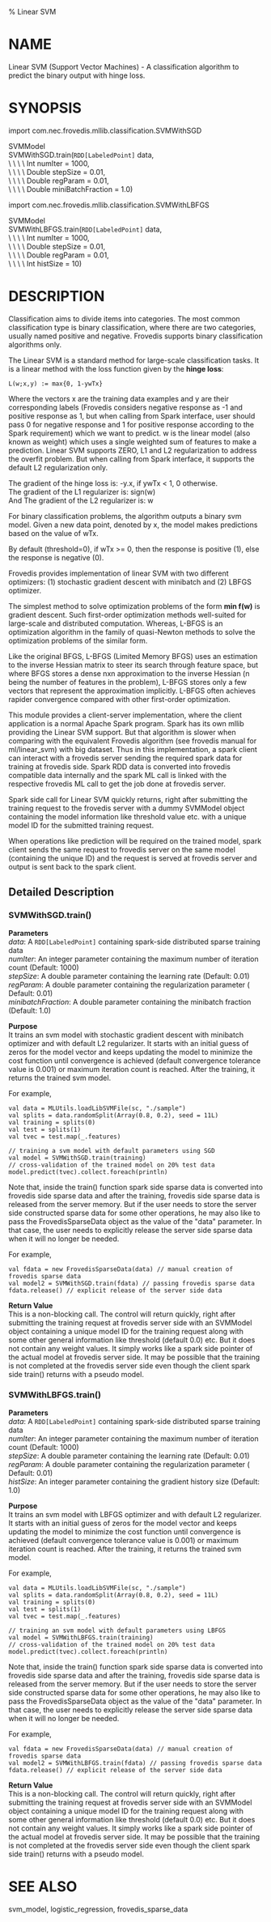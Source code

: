 % Linear SVM  

# NAME

Linear SVM (Support Vector Machines) - A classification algorithm 
to predict the binary output with hinge loss.  

# SYNOPSIS

import com.nec.frovedis.mllib.classification.SVMWithSGD    

SVMModel   
SVMWithSGD.train(`RDD[LabeledPoint]` data,     
\  \  \  \ Int numIter = 1000,   
\  \  \  \ Double stepSize = 0.01,   
\  \  \  \ Double regParam = 0.01,     
\  \  \  \ Double miniBatchFraction = 1.0)   


import com.nec.frovedis.mllib.classification.SVMWithLBFGS   

SVMModel   
SVMWithLBFGS.train(`RDD[LabeledPoint]` data,   
\  \  \  \ Int numIter = 1000,   
\  \  \  \ Double stepSize = 0.01,   
\  \  \  \ Double regParam = 0.01,     
\  \  \  \ Int histSize = 10)   

# DESCRIPTION
Classification aims to divide items into categories. 
The most common classification type is binary classification, where there are 
two categories, usually named positive and negative. Frovedis supports binary 
classification algorithms only. 

The Linear SVM is a standard method for large-scale classification tasks. 
It is a linear method with the loss function given by the **hinge loss**:   

    L(w;x,y) := max{0, 1-ywTx}

Where the vectors x are the training data examples and y are their corresponding 
labels (Frovedis considers negative response as -1 and positive response as 1, but 
when calling from Spark interface, user should pass 0 for negative response and 
1 for positive response according to the Spark requirement) which we want to 
predict. w is the linear model (also known as weight) which uses a 
single weighted sum of features to make a prediction. Linear SVM supports ZERO, 
L1 and L2 regularization to address the overfit problem. But when calling from 
Spark interface, it supports the default L2 regularization only.    

The gradient of the hinge loss is: -y.x, if ywTx < 1, 0 otherwise.    
The gradient of the L1 regularizer is: sign(w)     
And The gradient of the L2 regularizer is: w     

For binary classification problems, the algorithm outputs a binary svm 
model. Given a new data point, denoted by x, the model makes 
predictions based on the value of wTx. 

By default (threshold=0), if wTx >= 0, then the response is positive (1), 
else the response is negative (0).

Frovedis provides implementation of linear SVM with two different 
optimizers: (1) stochastic gradient descent with minibatch and (2) LBFGS 
optimizer. 

The simplest method to solve optimization problems of the form **min f(w)** 
is gradient descent. Such first-order optimization methods well-suited for 
large-scale and distributed computation. Whereas, L-BFGS is an optimization 
algorithm in the family of quasi-Newton methods to solve the optimization 
problems of the similar form. 

Like the original BFGS, L-BFGS (Limited Memory BFGS) uses an estimation to 
the inverse Hessian matrix to steer its search through feature space, 
but where BFGS stores a dense nxn approximation to the inverse Hessian 
(n being the number of features in the problem), L-BFGS stores only a few 
vectors that represent the approximation implicitly. L-BFGS often achieves 
rapider convergence compared with other first-order optimization.

This module provides a client-server implementation, where the client 
application is a normal Apache Spark program. Spark has its own mllib providing 
the Linear SVM support. But that algorithm is slower when comparing with 
the equivalent Frovedis algorithm (see frovedis manual for ml/linear_svm) with 
big dataset. Thus in this implementation, a spark client can interact with a frovedis 
server sending the required spark data for training at frovedis side. Spark RDD data 
is converted into frovedis compatible data internally and the spark ML call is linked 
with the respective frovedis ML call to get the job done at frovedis server. 

Spark side call for Linear SVM quickly returns, right after submitting the 
training request to the frovedis server with a dummy SVMModel object 
containing the model information like threshold value etc. with a unique model ID 
for the submitted training request. 

When operations like prediction will be required on the trained model, spark client 
sends the same request to frovedis server on the same model (containing the unique ID) 
and the request is served at frovedis server and output is sent back to the spark client. 

## Detailed Description  

### SVMWithSGD.train()   

__Parameters__   
_data_: A `RDD[LabeledPoint]` containing spark-side distributed sparse 
training data   
_numIter_: An integer parameter containing the maximum number 
of iteration count (Default: 1000)   
_stepSize_: A double parameter containing the learning rate (Default: 0.01)  
_regParam_: A double parameter containing the regularization parameter (
Default: 0.01)  
_minibatchFraction_: A double parameter containing the minibatch fraction 
(Default: 1.0)   

__Purpose__  
It trains an svm model with stochastic gradient descent with 
minibatch optimizer and with default L2 regularizer. It starts with an initial 
guess of zeros for the model vector and keeps updating the model to minimize 
the cost function until convergence is achieved (default convergence tolerance 
value is 0.001) or maximum iteration count is reached. After the training, 
it returns the trained svm model.  

For example,   

    val data = MLUtils.loadLibSVMFile(sc, "./sample")
    val splits = data.randomSplit(Array(0.8, 0.2), seed = 11L)
    val training = splits(0)
    val test = splits(1)
    val tvec = test.map(_.features)

    // training a svm model with default parameters using SGD
    val model = SVMWithSGD.train(training)
    // cross-validation of the trained model on 20% test data
    model.predict(tvec).collect.foreach(println)

Note that, inside the train() function spark side sparse data is converted 
into frovedis side sparse data and after the training, frovedis side sparse data is 
released from the server memory. But if the user needs to store the server side 
constructed sparse data for some other operations, he may also like to pass the 
FrovedisSparseData object as the value of the "data" parameter. In that case, 
the user needs to explicitly release the server side sparse data when it will no 
longer be needed.

For example,

    val fdata = new FrovedisSparseData(data) // manual creation of frovedis sparse data
    val model2 = SVMWithSGD.train(fdata) // passing frovedis sparse data
    fdata.release() // explicit release of the server side data

__Return Value__  
This is a non-blocking call. The control will return quickly, right after 
submitting the training request at frovedis server side with an 
SVMModel object containing a unique model ID for the 
training request along with some other general information like threshold (default 
0.0) etc. But it does not contain any weight values. It simply works like a spark 
side pointer of the actual model at frovedis server side. 
It may be possible that the training is not completed at the frovedis server side even 
though the client spark side train() returns with a pseudo model. 

### SVMWithLBFGS.train()   

__Parameters__   
_data_: A `RDD[LabeledPoint]` containing spark-side distributed sparse 
training data   
_numIter_: An integer parameter containing the maximum number 
of iteration count (Default: 1000)   
_stepSize_: A double parameter containing the learning rate (Default: 0.01)  
_regParam_: A double parameter containing the regularization parameter (
Default: 0.01)  
_histSize_: An integer parameter containing the gradient history size 
(Default: 1.0)   

__Purpose__  
It trains an svm model with LBFGS optimizer and with default 
L2 regularizer. It starts with an initial guess of zeros for the model vector 
and keeps updating the model to minimize the cost function until convergence 
is achieved (default convergence tolerance value is 0.001) or maximum iteration 
count is reached. After the training, it returns the trained svm model. 

For example,   

    val data = MLUtils.loadLibSVMFile(sc, "./sample")
    val splits = data.randomSplit(Array(0.8, 0.2), seed = 11L)
    val training = splits(0)
    val test = splits(1)
    val tvec = test.map(_.features)

    // training an svm model with default parameters using LBFGS
    val model = SVMWithLBFGS.train(training)
    // cross-validation of the trained model on 20% test data
    model.predict(tvec).collect.foreach(println)

Note that, inside the train() function spark side sparse data is converted 
into frovedis side sparse data and after the training, frovedis side sparse data is 
released from the server memory. But if the user needs to store the server side 
constructed sparse data for some other operations, he may also like to pass the 
FrovedisSparseData object as the value of the "data" parameter. In that case, 
the user needs to explicitly release the server side sparse data when it will no 
longer be needed.

For example,

    val fdata = new FrovedisSparseData(data) // manual creation of frovedis sparse data
    val model2 = SVMWithLBFGS.train(fdata) // passing frovedis sparse data
    fdata.release() // explicit release of the server side data

__Return Value__  
This is a non-blocking call. The control will return quickly, right after 
submitting the training request at frovedis server side with an 
SVMModel object containing a unique model ID for the 
training request along with some other general information like threshold (default 
0.0) etc. But it does not contain any weight values. It simply works like a spark 
side pointer of the actual model at frovedis server side. 
It may be possible that the training is not completed at the frovedis server side even 
though the client spark side train() returns with a pseudo model. 

# SEE ALSO  
svm_model, logistic_regression, frovedis_sparse_data      

